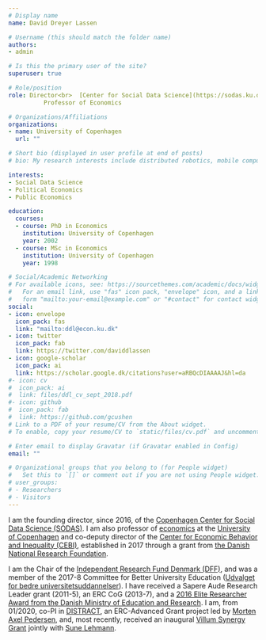 ```yaml
---
# Display name
name: David Dreyer Lassen

# Username (this should match the folder name)
authors:
- admin

# Is this the primary user of the site?
superuser: true

# Role/position
role: Director<br>  [Center for Social Data Science](https://sodas.ku.dk)<br><br>
          Professor of Economics

# Organizations/Affiliations
organizations:
- name: University of Copenhagen
  url: ""

# Short bio (displayed in user profile at end of posts)
# bio: My research interests include distributed robotics, mobile computing and programmable matter.

interests:
- Social Data Science
- Political Economics
- Public Economics

education:
  courses:
  - course: PhD in Economics
    institution: University of Copenhagen
    year: 2002
  - course: MSc in Economics
    institution: University of Copenhagen
    year: 1998

# Social/Academic Networking
# For available icons, see: https://sourcethemes.com/academic/docs/widgets/#icons
#   For an email link, use "fas" icon pack, "envelope" icon, and a link in the
#   form "mailto:your-email@example.com" or "#contact" for contact widget.
social:
- icon: envelope
  icon_pack: fas
  link: "mailto:ddl@econ.ku.dk"
- icon: twitter
  icon_pack: fab
  link: https://twitter.com/daviddlassen
- icon: google-scholar
  icon_pack: ai
  link: https://scholar.google.dk/citations?user=aRBQcDIAAAAJ&hl=da
#- icon: cv
#  icon_pack: ai
#  link: files/ddl_cv_sept_2018.pdf
#- icon: github
#  icon_pack: fab
#  link: https://github.com/gcushen
# Link to a PDF of your resume/CV from the About widget.
# To enable, copy your resume/CV to `static/files/cv.pdf` and uncomment the lines below.  

# Enter email to display Gravatar (if Gravatar enabled in Config)
email: ""

# Organizational groups that you belong to (for People widget)
#   Set this to `[]` or comment out if you are not using People widget.  
# user_groups:
# - Researchers
# - Visitors
---
```


I am the founding director, since 2016, of the [Copenhagen Center for Social Data Science (SODAS)](http://sodas.ku.dk). I am also professor of [economics](http://www.econ.ku.dk/) at the [University of Copenhagen](http://www.ku.dk) and co-deputy director of the [Center for Economic Behavior and Inequality (CEBI)](http://www.econ.ku.dk/cebi/), established in 2017 through a grant from [the Danish National Research Foundation](http://www.dg.dk).

I am the Chair of the [Independent Research Fund Denmark (DFF)](https://dff.dk/en/front-page?set_language=en), and was a member of the 2017-8 Committee for Better University Education ([Udvalget for bedre universitetsuddannelser](https://ufm.dk/uddannelse/rad-naevn-og-udvalg/udvalg-om-bedre-universitetsuddannelser)). I have received a Sapere Aude Research Leader grant (2011-5), an ERC CoG (2013-7), and a [2016 Elite Researcher Award from the Danish Ministry of Education and Research](https://ufm.dk/forskning-og-innovation/forskningsformidling/eliteforsk/prismodtagere/prismodtagere-2016). I am, from 01/2020, co-PI in [DISTRACT](https://sodas.ku.dk/projects/distract/), an ERC-Advanced Grant project led by [Morten Axel Pedersen](https://anthropology.ku.dk/staff/professor-and-associate-professor/?pure=en/persons/255694), and, most recently, received an inaugural [Villum Synergy Grant](https://veluxfoundations.dk/da/content/synergy-ser-dagens-lys-bevillinger-til-tvaerfaglig-forskning) jointly with [Sune Lehmann](https://sunelehmann.com).
